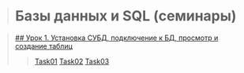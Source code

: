 > # Базы данных и SQL (семинары)

> [## Урок 1. Установка СУБД, подключение к БД, просмотр и создание таблиц](https://github.com/vitaliyfomin/dbsqlseminar/tree/main/lesson01)
> > [Task01](https://github.com/vitaliyfomin/dbsqlseminar/tree/main/lesson01/task01)
> > [Task02]()
> > [Task03]()

